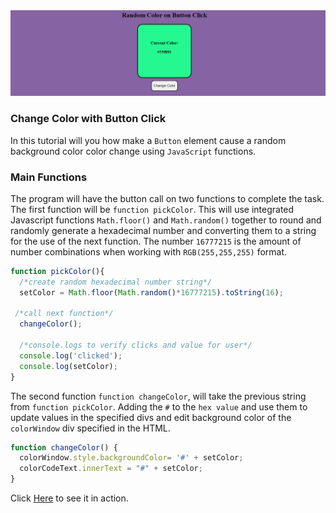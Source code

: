 <img alt="Random Color Page Example" src="assets/random_color_on_button_click_example.png">

### Change Color with Button Click

In this tutorial will you how make a ```Button``` element cause a random background color color change using ```JavaScript``` functions. 

### Main Functions

The program will have the button call on two functions to complete the task. 
The first function will be ```function pickColor```. This will use integrated Javascript functions ```Math.floor()``` and ```Math.random()``` together to round and randomly generate a hexadecimal number and converting them to a string for the use of the next function. The number ```16777215``` is the amount of number combinations when working with ```RGB(255,255,255)``` format.

```JavaScript
function pickColor(){
  /*create random hexadecimal number string*/
  setColor = Math.floor(Math.random()*16777215).toString(16);
 
 /*call next function*/
  changeColor(); 

  /*console.logs to verify clicks and value for user*/
  console.log('clicked');
  console.log(setColor);
}
```

The second function ```function changeColor```, will take the previous string from ```function pickColor```. Adding the ```#``` to the ```hex value``` and use them to update values in the specified divs and edit background color of the ```colorWindow``` div specified in the HTML.

```JavaScript
function changeColor() {  
  colorWindow.style.backgroundColor= '#' + setColor;
  colorCodeText.innerText = "#" + setColor;
} 
```

Click <a href='https://brendantyler.github.io/Random-Color-on-Button-Click/' >Here</a> to see it in action. 


